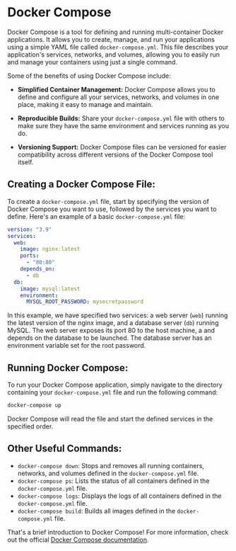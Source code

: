 # Docker Compose

Docker Compose is a tool for defining and running multi-container Docker applications. It allows you to create, manage, and run your applications using a simple YAML file called `docker-compose.yml`. This file describes your application's services, networks, and volumes, allowing you to easily run and manage your containers using just a single command.

Some of the benefits of using Docker Compose include:

- **Simplified Container Management:** Docker Compose allows you to define and configure all your services, networks, and volumes in one place, making it easy to manage and maintain.

- **Reproducible Builds:** Share your `docker-compose.yml` file with others to make sure they have the same environment and services running as you do.

- **Versioning Support:** Docker Compose files can be versioned for easier compatibility across different versions of the Docker Compose tool itself.

## Creating a Docker Compose File:

To create a `docker-compose.yml` file, start by specifying the version of Docker Compose you want to use, followed by the services you want to define. Here's an example of a basic `docker-compose.yml` file:

```yaml
version: "3.9"
services:
  web:
    image: nginx:latest
    ports:
      - "80:80"
    depends_on:
      - db
  db:
    image: mysql:latest
    environment:
      MYSQL_ROOT_PASSWORD: mysecretpassword
```

In this example, we have specified two services: a web server (`web`) running the latest version of the nginx image, and a database server (`db`) running MySQL. The web server exposes its port 80 to the host machine, a and depends on the database to be launched. The database server has an environment variable set for the root password.

## Running Docker Compose:

To run your Docker Compose application, simply navigate to the directory containing your `docker-compose.yml` file and run the following command:

```bash
docker-compose up
```

Docker Compose will read the file and start the defined services in the specified order.

## Other Useful Commands:

- `docker-compose down`: Stops and removes all running containers, networks, and volumes defined in the `docker-compose.yml` file.
- `docker-compose ps`: Lists the status of all containers defined in the `docker-compose.yml` file.
- `docker-compose logs`: Displays the logs of all containers defined in the `docker-compose.yml` file.
- `docker-compose build`: Builds all images defined in the `docker-compose.yml` file.

That's a brief introduction to Docker Compose! For more information, check out the official [Docker Compose documentation](https://docs.docker.com/compose/).
